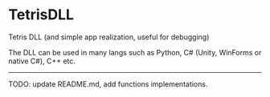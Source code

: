 # TetrisDLL
Tetris DLL (and simple app realization, useful for debugging)

The DLL can be used in many langs such as Python, C# (Unity, WinForms or native C#), C++ etc.

--------------------------------------------------------
TODO: update README.md, add functions implementations.
